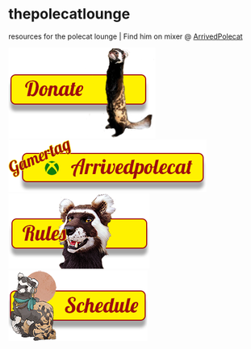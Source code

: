 # thepolecatlounge
resources for the polecat lounge | Find him on mixer @
[ArrivedPolecat](https://mixer.com/ArrivedPolecat)

<img src="donate.png">
<img src="gamertag.png">
<img src="rules_center.png">
<img src="schedule_button_left.png">
